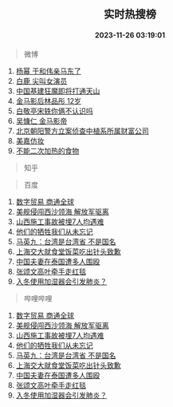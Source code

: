<div align="center"><h2>实时热搜榜</h2><h4>2023-11-26 03:19:01</h4></div>

> 微博  

1. [杨幂 于和伟亲马东了](https://s.weibo.com/weibo?q=%E6%9D%A8%E5%B9%82%20%E4%BA%8E%E5%92%8C%E4%BC%9F%E4%BA%B2%E9%A9%AC%E4%B8%9C%E4%BA%86&t=31&band_rank=1&Refer=top)<br />
2. [白鹿 尖叫女演员](https://s.weibo.com/weibo?q=%E7%99%BD%E9%B9%BF%20%E5%B0%96%E5%8F%AB%E5%A5%B3%E6%BC%94%E5%91%98&t=31&band_rank=2&Refer=top)<br />
3. [中国基建狂魔即将打通天山](https://s.weibo.com/weibo?q=%23%E4%B8%AD%E5%9B%BD%E5%9F%BA%E5%BB%BA%E7%8B%82%E9%AD%94%E5%8D%B3%E5%B0%86%E6%89%93%E9%80%9A%E5%A4%A9%E5%B1%B1%23&t=31&band_rank=3&Refer=top)<br />
4. [金马影后林品彤 12岁](https://s.weibo.com/weibo?q=%E9%87%91%E9%A9%AC%E5%BD%B1%E5%90%8E%E6%9E%97%E5%93%81%E5%BD%A4%2012%E5%B2%81&t=31&band_rank=4&Refer=top)<br />
5. [白敬亭宋轶你俩不认识吗](https://s.weibo.com/weibo?q=%E7%99%BD%E6%95%AC%E4%BA%AD%E5%AE%8B%E8%BD%B6%E4%BD%A0%E4%BF%A9%E4%B8%8D%E8%AE%A4%E8%AF%86%E5%90%97&t=31&band_rank=5&Refer=top)<br />
6. [吴慷仁 金马影帝](https://s.weibo.com/weibo?q=%E5%90%B4%E6%85%B7%E4%BB%81%20%E9%87%91%E9%A9%AC%E5%BD%B1%E5%B8%9D&t=31&band_rank=6&Refer=top)<br />
7. [北京朝阳警方立案侦查中植系所属财富公司](https://s.weibo.com/weibo?q=%23%E5%8C%97%E4%BA%AC%E6%9C%9D%E9%98%B3%E8%AD%A6%E6%96%B9%E7%AB%8B%E6%A1%88%E4%BE%A6%E6%9F%A5%E4%B8%AD%E6%A4%8D%E7%B3%BB%E6%89%80%E5%B1%9E%E8%B4%A2%E5%AF%8C%E5%85%AC%E5%8F%B8%23&t=31&band_rank=7&Refer=top)<br />
8. [美嘉仿妆](https://s.weibo.com/weibo?q=%E7%BE%8E%E5%98%89%E4%BB%BF%E5%A6%86&t=31&band_rank=8&Refer=top)<br />
9. [不能二次加热的食物](https://s.weibo.com/weibo?q=%E4%B8%8D%E8%83%BD%E4%BA%8C%E6%AC%A1%E5%8A%A0%E7%83%AD%E7%9A%84%E9%A3%9F%E7%89%A9&t=31&band_rank=9&Refer=top)<br />

> 知乎  


> 百度  

1. [数字贸易 商通全球](https://www.baidu.com/s?wd=%E6%95%B0%E5%AD%97%E8%B4%B8%E6%98%93+%E5%95%86%E9%80%9A%E5%85%A8%E7%90%83&sa=fyb_news&rsv_dl=fyb_news)<br />
2. [美舰侵闯西沙领海 解放军驱离](https://www.baidu.com/s?wd=%E7%BE%8E%E8%88%B0%E4%BE%B5%E9%97%AF%E8%A5%BF%E6%B2%99%E9%A2%86%E6%B5%B7+%E8%A7%A3%E6%94%BE%E5%86%9B%E9%A9%B1%E7%A6%BB&sa=fyb_news&rsv_dl=fyb_news)<br />
3. [山西施工事故被埋7人均遇难](https://www.baidu.com/s?wd=%E5%B1%B1%E8%A5%BF%E6%96%BD%E5%B7%A5%E4%BA%8B%E6%95%85%E8%A2%AB%E5%9F%8B7%E4%BA%BA%E5%9D%87%E9%81%87%E9%9A%BE&sa=fyb_news&rsv_dl=fyb_news)<br />
4. [他们的牺牲我们从未忘记](https://www.baidu.com/s?wd=%E4%BB%96%E4%BB%AC%E7%9A%84%E7%89%BA%E7%89%B2%E6%88%91%E4%BB%AC%E4%BB%8E%E6%9C%AA%E5%BF%98%E8%AE%B0&sa=fyb_news&rsv_dl=fyb_news)<br />
5. [马英九：台湾是台湾省 不是国名](https://www.baidu.com/s?wd=%E9%A9%AC%E8%8B%B1%E4%B9%9D%EF%BC%9A%E5%8F%B0%E6%B9%BE%E6%98%AF%E5%8F%B0%E6%B9%BE%E7%9C%81+%E4%B8%8D%E6%98%AF%E5%9B%BD%E5%90%8D&sa=fyb_news&rsv_dl=fyb_news)<br />
6. [上海交大就食堂饭菜吃出针头致歉](https://www.baidu.com/s?wd=%E4%B8%8A%E6%B5%B7%E4%BA%A4%E5%A4%A7%E5%B0%B1%E9%A3%9F%E5%A0%82%E9%A5%AD%E8%8F%9C%E5%90%83%E5%87%BA%E9%92%88%E5%A4%B4%E8%87%B4%E6%AD%89&sa=fyb_news&rsv_dl=fyb_news)<br />
7. [中国夫妻在泰国遭多人围殴](https://www.baidu.com/s?wd=%E4%B8%AD%E5%9B%BD%E5%A4%AB%E5%A6%BB%E5%9C%A8%E6%B3%B0%E5%9B%BD%E9%81%AD%E5%A4%9A%E4%BA%BA%E5%9B%B4%E6%AE%B4&sa=fyb_news&rsv_dl=fyb_news)<br />
8. [张颂文高叶牵手走红毯](https://www.baidu.com/s?wd=%E5%BC%A0%E9%A2%82%E6%96%87%E9%AB%98%E5%8F%B6%E7%89%B5%E6%89%8B%E8%B5%B0%E7%BA%A2%E6%AF%AF&sa=fyb_news&rsv_dl=fyb_news)<br />
9. [入冬使用加湿器会引发肺炎？](https://www.baidu.com/s?wd=%E5%85%A5%E5%86%AC%E4%BD%BF%E7%94%A8%E5%8A%A0%E6%B9%BF%E5%99%A8%E4%BC%9A%E5%BC%95%E5%8F%91%E8%82%BA%E7%82%8E%EF%BC%9F&sa=fyb_news&rsv_dl=fyb_news)<br />

> 哔哩哔哩  

1. [数字贸易 商通全球](https://www.baidu.com/s?wd=%E6%95%B0%E5%AD%97%E8%B4%B8%E6%98%93+%E5%95%86%E9%80%9A%E5%85%A8%E7%90%83&sa=fyb_news&rsv_dl=fyb_news)<br />
2. [美舰侵闯西沙领海 解放军驱离](https://www.baidu.com/s?wd=%E7%BE%8E%E8%88%B0%E4%BE%B5%E9%97%AF%E8%A5%BF%E6%B2%99%E9%A2%86%E6%B5%B7+%E8%A7%A3%E6%94%BE%E5%86%9B%E9%A9%B1%E7%A6%BB&sa=fyb_news&rsv_dl=fyb_news)<br />
3. [山西施工事故被埋7人均遇难](https://www.baidu.com/s?wd=%E5%B1%B1%E8%A5%BF%E6%96%BD%E5%B7%A5%E4%BA%8B%E6%95%85%E8%A2%AB%E5%9F%8B7%E4%BA%BA%E5%9D%87%E9%81%87%E9%9A%BE&sa=fyb_news&rsv_dl=fyb_news)<br />
4. [他们的牺牲我们从未忘记](https://www.baidu.com/s?wd=%E4%BB%96%E4%BB%AC%E7%9A%84%E7%89%BA%E7%89%B2%E6%88%91%E4%BB%AC%E4%BB%8E%E6%9C%AA%E5%BF%98%E8%AE%B0&sa=fyb_news&rsv_dl=fyb_news)<br />
5. [马英九：台湾是台湾省 不是国名](https://www.baidu.com/s?wd=%E9%A9%AC%E8%8B%B1%E4%B9%9D%EF%BC%9A%E5%8F%B0%E6%B9%BE%E6%98%AF%E5%8F%B0%E6%B9%BE%E7%9C%81+%E4%B8%8D%E6%98%AF%E5%9B%BD%E5%90%8D&sa=fyb_news&rsv_dl=fyb_news)<br />
6. [上海交大就食堂饭菜吃出针头致歉](https://www.baidu.com/s?wd=%E4%B8%8A%E6%B5%B7%E4%BA%A4%E5%A4%A7%E5%B0%B1%E9%A3%9F%E5%A0%82%E9%A5%AD%E8%8F%9C%E5%90%83%E5%87%BA%E9%92%88%E5%A4%B4%E8%87%B4%E6%AD%89&sa=fyb_news&rsv_dl=fyb_news)<br />
7. [中国夫妻在泰国遭多人围殴](https://www.baidu.com/s?wd=%E4%B8%AD%E5%9B%BD%E5%A4%AB%E5%A6%BB%E5%9C%A8%E6%B3%B0%E5%9B%BD%E9%81%AD%E5%A4%9A%E4%BA%BA%E5%9B%B4%E6%AE%B4&sa=fyb_news&rsv_dl=fyb_news)<br />
8. [张颂文高叶牵手走红毯](https://www.baidu.com/s?wd=%E5%BC%A0%E9%A2%82%E6%96%87%E9%AB%98%E5%8F%B6%E7%89%B5%E6%89%8B%E8%B5%B0%E7%BA%A2%E6%AF%AF&sa=fyb_news&rsv_dl=fyb_news)<br />
9. [入冬使用加湿器会引发肺炎？](https://www.baidu.com/s?wd=%E5%85%A5%E5%86%AC%E4%BD%BF%E7%94%A8%E5%8A%A0%E6%B9%BF%E5%99%A8%E4%BC%9A%E5%BC%95%E5%8F%91%E8%82%BA%E7%82%8E%EF%BC%9F&sa=fyb_news&rsv_dl=fyb_news)<br />
